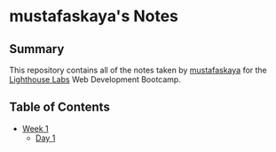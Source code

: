 # mustafaskaya's Notes
## Summary 

This repository contains all of the notes taken by [mustafaskaya](https://github.com/MustafaSKaya) for the [Lighthouse Labs](https://www.lighthouselabs.ca/) Web Development Bootcamp.

## Table of Contents
* [Week 1](./Week_1)
  * [Day 1](./Week_1/Day_1)